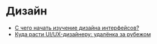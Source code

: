 # Дизайн

- [С чего начать изучение дизайна интерфейсов?](https://ingternet.ru/s-chiegho-nachat-izuchieniie-dizaina/)
- [Куда расти UI/UX-дизайнеру: удалёнка за рубежом](https://designpub.ru/куда-расти-ui-ux-дизайнеру-удалёнка-за-рубежом-ab335ac49f25)
